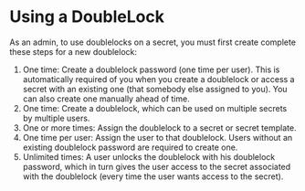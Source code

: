 [title]: # (Using a DoubleLock )
[tags]: # (XXX)
[priority]: # (80)

# Using a DoubleLock 

As an admin, to use doublelocks on a secret, you must first create complete these steps for a new doublelock:

1. One time: Create a doublelock password (one time per user). This is automatically required of you when you create a doublelock or access a secret with an existing one (that somebody else assigned to you). You can also create one manually ahead of time.
1. One time: Create a doublelock, which can be used on multiple secrets by multiple users.
1. One or more times: Assign the doublelock to a secret or secret template.
1. One time per user: Assign the user to that doublelock. Users without an existing doublelock password are required to create one.
1. Unlimited times: A user unlocks the doublelock with his doublelock password, which in turn gives the user access to the secret associated with the doublelock (every time the user wants access to the secret). 

